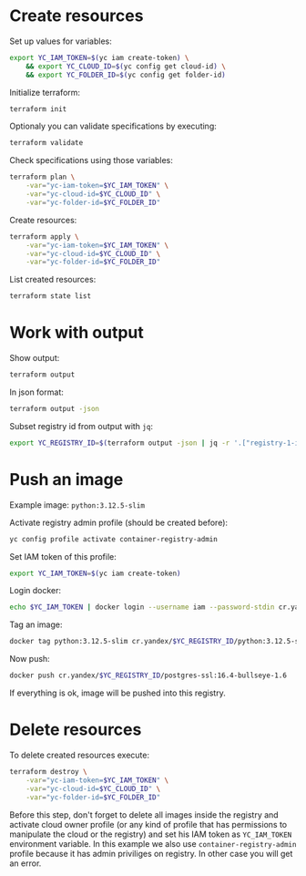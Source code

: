 # Create resources

Set up values for variables:

```sh
export YC_IAM_TOKEN=$(yc iam create-token) \
    && export YC_CLOUD_ID=$(yc config get cloud-id) \
    && export YC_FOLDER_ID=$(yc config get folder-id)
```

Initialize terraform:

```sh
terraform init
```

Optionaly you can validate specifications by executing:

```sh
terraform validate
```

Check specifications using those variables:

```sh
terraform plan \
    -var="yc-iam-token=$YC_IAM_TOKEN" \
    -var="yc-cloud-id=$YC_CLOUD_ID" \
    -var="yc-folder-id=$YC_FOLDER_ID"
```

Create resources:

```sh
terraform apply \
    -var="yc-iam-token=$YC_IAM_TOKEN" \
    -var="yc-cloud-id=$YC_CLOUD_ID" \
    -var="yc-folder-id=$YC_FOLDER_ID"
```

List created resources:

```sh
terraform state list
```

# Work with output

Show output:

```sh
terraform output
```

In json format:

```sh
terraform output -json
```

Subset registry id from output with `jq`:

```sh
export YC_REGISTRY_ID=$(terraform output -json | jq -r '.["registry-1-id"].value')
```

# Push an image

Example image: `python:3.12.5-slim`

Activate registry admin profile (should be created before):

```sh
yc config profile activate container-registry-admin
```

Set IAM token of this profile:

```sh
export YC_IAM_TOKEN=$(yc iam create-token)
```

Login docker:

```sh
echo $YC_IAM_TOKEN | docker login --username iam --password-stdin cr.yandex
```

Tag an image:

```sh
docker tag python:3.12.5-slim cr.yandex/$YC_REGISTRY_ID/python:3.12.5-slim
```

Now push:

```sh
docker push cr.yandex/$YC_REGISTRY_ID/postgres-ssl:16.4-bullseye-1.6
```

If everything is ok, image will be pushed into this registry.

# Delete resources

To delete created resources execute:

```sh
terraform destroy \
    -var="yc-iam-token=$YC_IAM_TOKEN" \
    -var="yc-cloud-id=$YC_CLOUD_ID" \
    -var="yc-folder-id=$YC_FOLDER_ID"
```

Before this step, don't forget to delete all images inside the registry and activate cloud owner profile (or any kind of profile that has permissions to manipulate the cloud or the registry) and set his IAM token as `YC_IAM_TOKEN` environment variable. In this example we also use `container-registry-admin` profile because it has admin priviliges on registry. In other case you will get an error.
